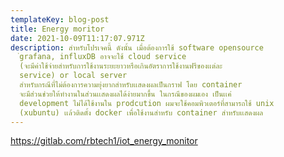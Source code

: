 ```yaml
---
templateKey: blog-post
title: Energy moritor
date: 2021-10-09T11:17:07.971Z
description: สำหรับโปรเจคนี้ ดังนั้น เมื่อต้องการใช้ software opensource
  ่grafana, influxDB อาจจะใช้ cloud service
  (จะมีค่าใช้จ่ายสำหรับการใช้งานระยะยาวหรือเกินอัตราการใช้งานฟรีของเเต่ละ
  service) or local server
  สำหรับกรณีที่ไม่ต้องการความยุ่งยากสำหรับเเสดงผลเป็นกราฟ โดย container
  จะมีส่วนช่วยให้ทำงานในส่วนเเสดงผลได้ง่ายมากขึ้น ในกรณีของผมเอง เป็นเเค่
  development ไม่ได้ใช้งานใน prodcution ผมจะใช้คอมพิวเตอร์ที่สามารถใช้ unix
  (xubuntu) เเล้วติดตั้ง docker เพื่อใช้งานสำหรับ container สำหรับเเสดงผล
---
```

<https://gitlab.com/rbtech1/iot_energy_monitor>